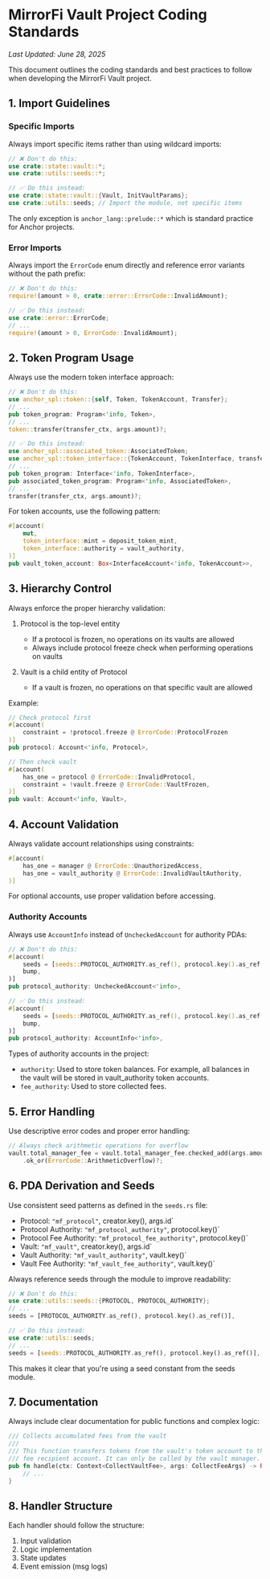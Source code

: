 # MirrorFi Vault Project Coding Standards

*Last Updated: June 28, 2025*

This document outlines the coding standards and best practices to follow when developing the MirrorFi Vault project.

## 1. Import Guidelines

### Specific Imports
Always import specific items rather than using wildcard imports:

```rust
// ❌ Don't do this:
use crate::state::vault::*;
use crate::utils::seeds::*;

// ✅ Do this instead:
use crate::state::vault::{Vault, InitVaultParams};
use crate::utils::seeds; // Import the module, not specific items
```

The only exception is `anchor_lang::prelude::*` which is standard practice for Anchor projects.

### Error Imports
Always import the `ErrorCode` enum directly and reference error variants without the path prefix:

```rust
// ❌ Don't do this:
require!(amount > 0, crate::error::ErrorCode::InvalidAmount);

// ✅ Do this instead:
use crate::error::ErrorCode;
// ...
require!(amount > 0, ErrorCode::InvalidAmount);
```

## 2. Token Program Usage

Always use the modern token interface approach:

```rust
// ❌ Don't do this:
use anchor_spl::token::{self, Token, TokenAccount, Transfer};
// ...
pub token_program: Program<'info, Token>,
// ...
token::transfer(transfer_ctx, args.amount)?;

// ✅ Do this instead:
use anchor_spl::associated_token::AssociatedToken;
use anchor_spl::token_interface::{TokenAccount, TokenInterface, transfer, Transfer};
// ...
pub token_program: Interface<'info, TokenInterface>,
pub associated_token_program: Program<'info, AssociatedToken>,
// ...
transfer(transfer_ctx, args.amount)?;
```

For token accounts, use the following pattern:

```rust
#[account(
    mut,
    token_interface::mint = deposit_token_mint,
    token_interface::authority = vault_authority,
)]
pub vault_token_account: Box<InterfaceAccount<'info, TokenAccount>>,
```

## 3. Hierarchy Control

Always enforce the proper hierarchy validation:

1. Protocol is the top-level entity
   - If a protocol is frozen, no operations on its vaults are allowed
   - Always include protocol freeze check when performing operations on vaults

2. Vault is a child entity of Protocol
   - If a vault is frozen, no operations on that specific vault are allowed

Example:
```rust
// Check protocol first
#[account(
    constraint = !protocol.freeze @ ErrorCode::ProtocolFrozen
)]
pub protocol: Account<'info, Protocol>,

// Then check vault
#[account(
    has_one = protocol @ ErrorCode::InvalidProtocol,
    constraint = !vault.freeze @ ErrorCode::VaultFrozen,
)]
pub vault: Account<'info, Vault>,
```

## 4. Account Validation

Always validate account relationships using constraints:

```rust
#[account(
    has_one = manager @ ErrorCode::UnauthorizedAccess,
    has_one = vault_authority @ ErrorCode::InvalidVaultAuthority,
)]
```

For optional accounts, use proper validation before accessing.

### Authority Accounts

Always use `AccountInfo` instead of `UncheckedAccount` for authority PDAs:

```rust
// ❌ Don't do this:
#[account(
    seeds = [seeds::PROTOCOL_AUTHORITY.as_ref(), protocol.key().as_ref()],
    bump,
)]
pub protocol_authority: UncheckedAccount<'info>,

// ✅ Do this instead:
#[account(
    seeds = [seeds::PROTOCOL_AUTHORITY.as_ref(), protocol.key().as_ref()],
    bump,
)]
pub protocol_authority: AccountInfo<'info>,
```

Types of authority accounts in the project:
- `authority`: Used to store token balances. For example, all balances in the vault will be stored in vault_authority token accounts.
- `fee_authority`: Used to store collected fees.

## 5. Error Handling

Use descriptive error codes and proper error handling:

```rust
// Always check arithmetic operations for overflow
vault.total_manager_fee = vault.total_manager_fee.checked_add(args.amount)
    .ok_or(ErrorCode::ArithmeticOverflow)?;
```

## 6. PDA Derivation and Seeds

Use consistent seed patterns as defined in the `seeds.rs` file:

- Protocol: `"mf_protocol"`, creator.key(), args.id`
- Protocol Authority: `"mf_protocol_authority"`, protocol.key()`
- Protocol Fee Authority: `"mf_protocol_fee_authority"`, protocol.key()`
- Vault: `"mf_vault"`, creator.key(), args.id`
- Vault Authority: `"mf_vault_authority"`, vault.key()`
- Vault Fee Authority: `"mf_vault_fee_authority"`, vault.key()`

Always reference seeds through the module to improve readability:

```rust
// ❌ Don't do this:
use crate::utils::seeds::{PROTOCOL, PROTOCOL_AUTHORITY};
// ...
seeds = [PROTOCOL_AUTHORITY.as_ref(), protocol.key().as_ref()],

// ✅ Do this instead:
use crate::utils::seeds;
// ...
seeds = [seeds::PROTOCOL_AUTHORITY.as_ref(), protocol.key().as_ref()],
```

This makes it clear that you're using a seed constant from the seeds module.

## 7. Documentation

Always include clear documentation for public functions and complex logic:

```rust
/// Collects accumulated fees from the vault
/// 
/// This function transfers tokens from the vault's token account to the
/// fee recipient account. It can only be called by the vault manager.
pub fn handle(ctx: Context<CollectVaultFee>, args: CollectFeeArgs) -> Result<()> {
    // ...
}
```

## 8. Handler Structure

Each handler should follow the structure:
1. Input validation
2. Logic implementation
3. State updates
4. Event emission (msg logs)

